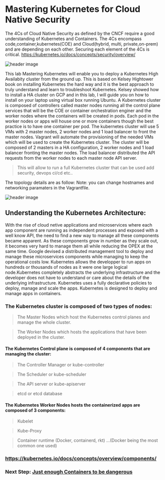 # Mastering Kubernetes for Cloud Native Security
The 4Cs of Cloud Native Security as defined by the CNCF require a good understanding of Kubernetes and Containers. The 4Cs encompass code,container,kubernetes(COE) and Cloud(hybrid, multi, private,on-prem) and are depending on each other. Securing each element of the 4Cs is critical.
https://kubernetes.io/docs/concepts/security/overview/
           
   ![header image](https://github.com/dean-houari/Mastering-Kubernetes/blob/master/LAB/4c.png)
             
This lab Mastering Kubernetes will enable you to deploy a Kubernetes High Availabity cluster from the ground up. This is based on Kelsey Hightower book on installing Kubernetes the hard way and it is the best approach to truly understand and learn to troubleshoot Kubernetes.
Kelsey showed how to install a HA cluster on GCP and in this lab, I will guide you on how to install on your laptop using virtual box running Ubuntu. 
A Kubernetes cluster is composed of controllers called master nodes running all the control plane services that will be the COE or container orchestration enginer and the worker nodes where the containers will be created in pods. Each pod in the worker nodes or apps will house one or more containers though the best practice is to have one container per pod.
The kubernetes cluster will use 5 VMs with 2 master nodes, 2 worker nodes and 1 load balancer to front the master nodes. 
Vagrant will automate the provisioning of the needed VMs which will be used to create the Kubernetes cluster. The cluster will be composed of 2 masters in a HA configuration, 2 worker nodes and 1 load balancer fronting the master nodes. The load balancer distributed the API requests from the worker nodes to each master node API server.

> This will allow to run a full Kubernetes cluster that can be used add security, devops ci/cd etc..

The topology details are as follow: 
Note: you can change hostnames and networking paramaters in the Vagrantfile.
  
  ![header image](https://github.com/dean-houari/Mastering-Kubernetes/blob/master/LAB/K8stopo.png)
  
  
## Understanding the Kubernetes Architecture:

With the rise of cloud netive applications and microservices where each app component are running as independent processes and exposed with a well know API, the need to find a new way to manage all these components became apparent. As these components grow in number as they scale out, it becomes very hard to manage them all while reducing the OPEX at the same time. Google devised a distributed management tool to deploy and manage these microservices components while managing to keep the operational costs low.
Kubernetes allows the developper to run apps on hundreds or thousands of nodes as it were one large logical node.Kubernetes completely abstracts the underlying infrastructure and the developer does not have to understand or care about the details of the underlying infrastructure. Kubernetes uses a fully declarative policies to deploy, manage and scale the apps.
Kubernetes is designed to deploy and manage apps in containers.

### The Kubernetes cluster is composed of two types of nodes:

 > The Master Nodes which host the Kubernetes control planes and manage the whole cluster.
  
 > The Worker Nodes which hosts the applications that have been deployed in the cluster.
  
#### The Kubernetes Control plane is composed of 4 components that are managing the cluster:

  > The Controller Manager or kube-controller
  
  > The Scheduler or kube-scheduler
  
  > The API server or kube-apiserver
  
  > etcd or etcd database
  
#### The Kubernetes Worker Nodes hosts the containerized apps are composed of 3 components:

  > Kubelet 
   
  > Kube-Proxy
   
  > Container runtime (Docker, containerd, rkt) ...(Docker being the most common one used)
   
### https://kubernetes.io/docs/concepts/overview/components/




### Next Step: [Just enough Containers to be dangerous](Just-Enough-Containers.md)
